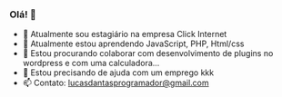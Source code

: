 ### Olá! 👋


- 🔭 Atualmente sou estagiário na empresa Click Internet
- 🌱 Atualmente estou aprendendo JavaScript, PHP, Html/css
- 👯 Estou procurando colaborar com desenvolvimento de plugins no wordpress e com uma calculadora...
- 🤔 Estou precisando de ajuda com um emprego kkk
- 📫 Contato: lucasdantasprogramador@gmail.com

